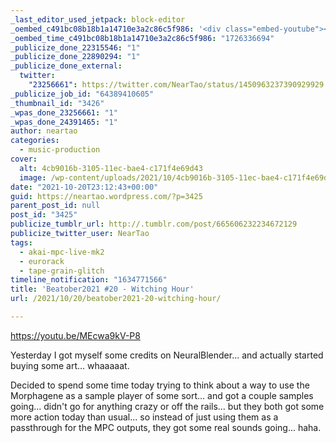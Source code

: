 ```yaml
---
_last_editor_used_jetpack: block-editor
_oembed_c491bc08b18b1a14710e3a2c86c5f986: '<div class="embed-youtube"><iframe title="Beatober2021 #20 - Witching Hour" width="750" height="422" src="https://www.youtube.com/embed/MEcwa9kV-P8?feature=oembed" frameborder="0" allow="accelerometer; autoplay; clipboard-write; encrypted-media; gyroscope; picture-in-picture; web-share" referrerpolicy="strict-origin-when-cross-origin" allowfullscreen></iframe></div>'
_oembed_time_c491bc08b18b1a14710e3a2c86c5f986: "1726336694"
_publicize_done_22315546: "1"
_publicize_done_22890294: "1"
_publicize_done_external:
  twitter:
    "23256661": https://twitter.com/NearTao/status/1450963237390929929
_publicize_job_id: "64389410605"
_thumbnail_id: "3426"
_wpas_done_23256661: "1"
_wpas_done_24391465: "1"
author: neartao
categories:
  - music-production
cover:
  alt: 4cb9016b-3105-11ec-bae4-c171f4e69d43
  image: /wp-content/uploads/2021/10/4cb9016b-3105-11ec-bae4-c171f4e69d43.png
date: "2021-10-20T23:12:43+00:00"
guid: https://neartao.wordpress.com/?p=3425
parent_post_id: null
post_id: "3425"
publicize_tumblr_url: http://.tumblr.com/post/665606232234672129
publicize_twitter_user: NearTao
tags:
  - akai-mpc-live-mk2
  - eurorack
  - tape-grain-glitch
timeline_notification: "1634771566"
title: 'Beatober2021 #20 - Witching Hour'
url: /2021/10/20/beatober2021-20-witching-hour/

---
```

https://youtu.be/MEcwa9kV-P8

Yesterday I got myself some credits on NeuralBlender... and actually started buying some art... whaaaaat.

Decided to spend some time today trying to think about a way to use the Morphagene as a sample player of some sort... and got a couple samples going... didn't go for anything crazy or off the rails... but they both got some more action today than usual... so instead of just using them as a passthrough for the MPC outputs, they got some real sounds going... haha.
